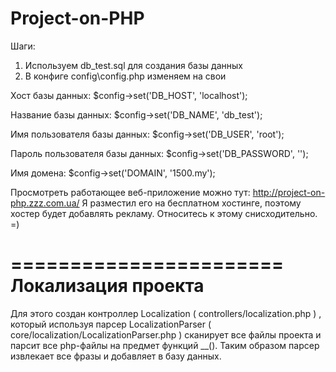 # Project-on-PHP

Шаги:
1. Используем db_test.sql для создания базы данных
2. В конфиге config\config.php изменяем на свои

Хост базы данных:
$config->set('DB_HOST', 'localhost');

Название базы данных:
$config->set('DB_NAME', 'db_test');

Имя пользователя базы данных:
$config->set('DB_USER', 'root');

Пароль пользователя базы данных:
$config->set('DB_PASSWORD', '');

Имя домена:
$config->set('DOMAIN', '1500.my');


Просмотреть работающее веб-приложение можно тут: http://project-on-php.zzz.com.ua/
Я разместил его на бесплатном хостинге, поэтому хостер будет добавлять рекламу. Относитесь к этому снисходительно. =)

=======================
Локализация проекта
=======================

Для этого создан контроллер Localization ( controllers/localization.php ) , который используя парсер LocalizationParser ( core/localization/LocalizationParser.php ) сканирует все файлы проекта и парсит все php-файлы на предмет функций __().
Таким образом парсер извлекает все фразы и добавляет в базу данных.
